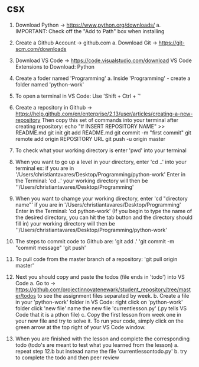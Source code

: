 # csx

1. Download Python -> https://www.python.org/downloads/
  a. IMPORTANT: Check off the "Add to Path" box when installing

2. Create a Github Account -> github.com
  a. Download Git -> https://git-scm.com/downloads
  
3. Download VS Code -> https://code.visualstudio.com/download
      VS Code Extensions to Download:
        Python
        
4. Create a foder named 'Programming'
  a. Inside 'Programming' - create a folder named 'python-work'
  
5. To open a terminal in VS Code:
        Use 'Shift + Ctrl + `'
        
6. Create a repository in Github -> https://help.github.com/en/enterprise/2.13/user/articles/creating-a-new-repository
      Then copy this set of commands into your terminal after creating repository:
          echo "# INSERT REPOSITORY NAME" >> README.md
          git init
          git add README.md
          git commit -m "first commit"
          git remote add origin REPOSITORY URL
          git push -u origin master
          
7. To check what your working directory is enter 'pwd' into your terminal

8. When you want to go up a level in your directory, enter 'cd ..' into your terminal
    ex: if you are in '/Users/christiantavares/Desktop/Programming/python-work'
        Enter in the Terminal: 'cd ..'
        your working directory will then be ''/Users/christiantavares/Desktop/Programming'

9. When you want to chamge your working directory, enter 'cd "directory name"'
        if you are in '/Users/christiantavares/Desktop/Programming'
        Enter in the Terminal: 'cd python-work' (If you begin to type the name of the desired directory,
                                                 you can hit the tab button and the directory should fill in)
        your working directory will then be ''/Users/christiantavares/Desktop/Programming/python-work'
        
10. The steps to commit code to Github are:
        'git add .'
        'git commit -m "commit message"
        'git push'
        
11. To pull code from the master branch of a repository:
        'git pull origin master'
        
12. Next you should copy and paste the todos (file ends in 'todo') into VS Code
 a. Go to -> https://github.com/projectinnovatenewark/student_repository/tree/master/todos
    to see the assignment files separated by week.
 b. Create a file in your 'python-work' folder in VS Code:
          right click on 'python-work' folder
          click 'new file'
          name the new file 'currentlesson.py' (.py tells VS Code that it is a pthon file)
 c. Copy the first lesson from week one in your new file and try to solve it. 
    To run your code, simply click on the green arrow at the top right of your VS Code window.
 
13. When you are finished with the lesson and complete the corresponding todo
          (todo's are meant to test what you learned from the lesson)
 a. repeat step 12.b but instead name the file 'currentlessontodo.py'
 b. try to complete the todo and then peer review
